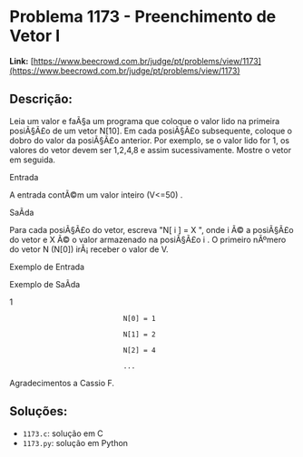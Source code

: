 # Problema 1173 - Preenchimento de Vetor I

**Link:** [https://www.beecrowd.com.br/judge/pt/problems/view/1173](https://www.beecrowd.com.br/judge/pt/problems/view/1173)

## Descrição:
Leia um valor e faÃ§a um programa que coloque o valor lido na primeira posiÃ§Ã£o de um vetor N[10]. Em cada posiÃ§Ã£o subsequente, coloque o dobro do valor da posiÃ§Ã£o anterior. Por exemplo, se o valor lido for 1, os valores do vetor devem ser 1,2,4,8 e assim sucessivamente. Mostre o vetor em seguida.




Entrada




A entrada contÃ©m um valor inteiro 
(V<=50)
.




SaÃ­da




Para cada posiÃ§Ã£o do vetor, escreva "N[
i
] = 
X
", onde 
i
 Ã© a posiÃ§Ã£o do vetor e 
X
 Ã© o valor armazenado na posiÃ§Ã£o 
i
. O primeiro nÃºmero do vetor N (N[0]) irÃ¡ receber o valor de V.












Exemplo de Entrada


Exemplo de SaÃ­da












1







                                N[0] = 1

                                N[1] = 2

                                N[2] = 4

                                ...
                            










Agradecimentos a Cassio F.

## Soluções:
- `1173.c`: solução em C
- `1173.py`: solução em Python
